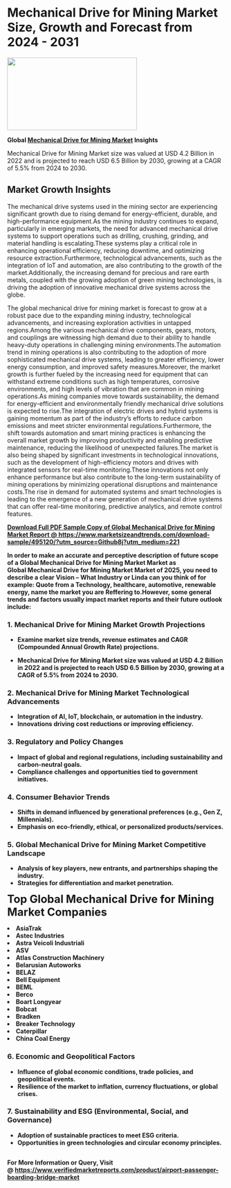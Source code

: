 <H1>Mechanical Drive for Mining Market Size, Growth and Forecast from 2024 - 2031</H1><img class="aligncenter size-medium wp-image-584254" src="https://thirdeyenews.in/wp-content/uploads/2024/09/Global-Market-Research-300x168.jpeg" alt="" width="300" height="168" /><p><strong>Global&nbsp;<a href="https://www.marketsizeandtrends.com/download-sample/495120/?utm_source=Github8j?utm_medium=221">Mechanical Drive for Mining Market</a> Insights</strong></p><p>Mechanical Drive for Mining Market size was valued at USD 4.2 Billion in 2022 and is projected to reach USD 6.5 Billion by 2030, growing at a CAGR of 5.5% from 2024 to 2030.</p><p><h2>Market Growth Insights</h2> <p>The mechanical drive systems used in the mining sector are experiencing significant growth due to rising demand for energy-efficient, durable, and high-performance equipment.As the mining industry continues to expand, particularly in emerging markets, the need for advanced mechanical drive systems to support operations such as drilling, crushing, grinding, and material handling is escalating.These systems play a critical role in enhancing operational efficiency, reducing downtime, and optimizing resource extraction.Furthermore, technological advancements, such as the integration of IoT and automation, are also contributing to the growth of the market.Additionally, the increasing demand for precious and rare earth metals, coupled with the growing adoption of green mining technologies, is driving the adoption of innovative mechanical drive systems across the globe.</p> <p><strong><a href="#"></a></strong></p> <p>The global mechanical drive for mining market is forecast to grow at a robust pace due to the expanding mining industry, technological advancements, and increasing exploration activities in untapped regions.Among the various mechanical drive components, gears, motors, and couplings are witnessing high demand due to their ability to handle heavy-duty operations in challenging mining environments.The automation trend in mining operations is also contributing to the adoption of more sophisticated mechanical drive systems, leading to greater efficiency, lower energy consumption, and improved safety measures.Moreover, the market growth is further fueled by the increasing need for equipment that can withstand extreme conditions such as high temperatures, corrosive environments, and high levels of vibration that are common in mining operations.As mining companies move towards sustainability, the demand for energy-efficient and environmentally friendly mechanical drive solutions is expected to rise.The integration of electric drives and hybrid systems is gaining momentum as part of the industry’s efforts to reduce carbon emissions and meet stricter environmental regulations.Furthermore, the shift towards automation and smart mining practices is enhancing the overall market growth by improving productivity and enabling predictive maintenance, reducing the likelihood of unexpected failures.The market is also being shaped by significant investments in technological innovations, such as the development of high-efficiency motors and drives with integrated sensors for real-time monitoring.These innovations not only enhance performance but also contribute to the long-term sustainability of mining operations by minimizing operational disruptions and maintenance costs.The rise in demand for automated systems and smart technologies is leading to the emergence of a new generation of mechanical drive systems that can offer real-time monitoring, predictive analytics, and remote control features.<p><strong><a href="#"></p><p><span class=""><strong>Download Full PDF Sample Copy of Global Mechanical Drive for Mining Market Report</strong> @ <a href="https://www.marketsizeandtrends.com/download-sample/495120/?utm_source=Github8j?utm_medium=221" target="_blank">https://www.marketsizeandtrends.com/download-sample/495120/?utm_source=Github8j?utm_medium=221</a></span></p><p>In order to make an accurate and perceptive description of future scope of a Global&nbsp;Mechanical Drive for Mining Market Market as Global&nbsp;Mechanical Drive for Mining Market Market of 2025, you need to describe a clear Vision &ndash; What Industry or Linda can you think of for example: Quote from a Technology, healthcare, automotive, renewable energy, name the market you are Reffering to.However, some general trends and factors usually impact market reports and their future outlook include:</p><h3>1.&nbsp;<strong>Mechanical Drive for Mining Market Growth Projections</strong></h3><ul><li>Examine market size trends, revenue estimates and CAGR (Compounded Annual Growth Rate) projections.</li><li><p>Mechanical Drive for Mining Market size was valued at USD 4.2 Billion in 2022 and is projected to reach USD 6.5 Billion by 2030, growing at a CAGR of 5.5% from 2024 to 2030.</p></li></ul><h3>2.&nbsp;<strong>Mechanical Drive for Mining Market Technological Advancements</strong></h3><ul><li>Integration of AI, IoT, blockchain, or automation in the industry.</li><li>Innovations driving cost reductions or improving efficiency.</li></ul><h3>3.&nbsp;<strong>Regulatory and Policy Changes</strong></h3><ul><li>Impact of global and regional regulations, including sustainability and carbon-neutral goals.</li><li>Compliance challenges and opportunities tied to government initiatives.</li></ul><h3>4.&nbsp;<strong>Consumer Behavior Trends</strong></h3><ul><li>Shifts in demand influenced by generational preferences (e.g., Gen Z, Millennials).</li><li>Emphasis on eco-friendly, ethical, or personalized products/services.</li></ul><h3>5.&nbsp;<strong>Global Mechanical Drive for Mining Market Competitive Landscape</strong></h3><ul><li>Analysis of key players, new entrants, and partnerships shaping the industry.</li><li>Strategies for differentiation and market penetration.</li></ul><p data-pm-slice="1 1 []"><span style="color: inherit; font-family: inherit; font-size: 25px;">Top Global Mechanical Drive for Mining Market Companies</span></p><div class="" data-test-id=""><p><li>AsiaTrak</li><li> Astec Industries</li><li> Astra Veicoli Industriali</li><li> ASV</li><li> Atlas Construction Machinery</li><li> Belarusian Autoworks</li><li> BELAZ</li><li> Bell Equipment</li><li> BEML</li><li> Berco</li><li> Boart Longyear</li><li> Bobcat</li><li> Bradken</li><li> Breaker Technology</li><li> Caterpillar</li><li> China Coal Energy</li></p></div><h3>6.&nbsp;<strong>Economic and Geopolitical Factors</strong></h3><ul><li>Influence of global economic conditions, trade policies, and geopolitical events.</li><li>Resilience of the market to inflation, currency fluctuations, or global crises.</li></ul><h3>7.&nbsp;<strong>Sustainability and ESG (Environmental, Social, and Governance)</strong></h3><ul><li>Adoption of sustainable practices to meet ESG criteria.</li><li>Opportunities in green technologies and circular economy principles.</li></ul><h2><strong style="font-size: 14px;">For More Information or Query, Visit @&nbsp;</strong><a style="background-color: #ffffff; font-size: 14px;" href="https://www.marketsizeandtrends.com/report/mechanical-drive-for-mining-market/" target="_blank">https://www.verifiedmarketreports.com/product/airport-passenger-boarding-bridge-market</a></h2>